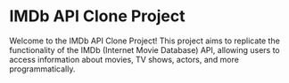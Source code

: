 <h1> IMDb API Clone Project </h1>

Welcome to the IMDb API Clone Project! This project aims to replicate the functionality of the IMDb (Internet Movie Database) API, allowing users to access information about movies, TV shows, actors, and more programmatically.
